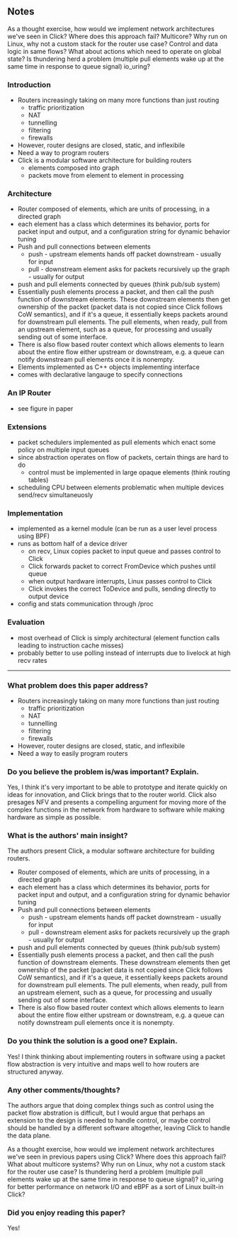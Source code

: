 ## Notes

As a thought exercise, how would we implement network architectures we've seen in Click?
Where does this approach fail? Multicore? Why run on Linux, why not a custom stack for the router use case?
Control and data logic in same flows?
What about actions which need to operate on global state?
Is thundering herd a problem (multiple pull elements wake up at the same time in response to queue signal)
io_uring?

### Introduction
- Routers increasingly taking on many more functions than just routing
  - traffic prioritization
  - NAT
  - tunnelling
  - filtering
  - firewalls
- However, router designs are closed, static, and inflexibile
- Need a way to program routers
- Click is a modular software architecture for building routers
  - elements composed into graph
  - packets move from element to element in processing

### Architecture
- Router composed of elements, which are units of processing, in a directed graph
- each element has a class which determines its behavior, ports for packet input and output, and a configuration string for dynamic behavior tuning
- Push and pull connections between elements
  - push - upstream elements hands off packet downstream - usually for input
  - pull - downstream element asks for packets recursively up the graph - usually for output
- push and pull elements connected by queues (think pub/sub system)
- Essentially push elements process a packet, and then call the push function of downstream elements. These downstream elements then get ownership of the packet (packet data is not copied since Click follows CoW semantics), and if it's a queue, it essentially keeps packets around for downstream pull elements. The pull elements, when ready, pull from an upstream element, such as a queue, for processing and usually sending out of some interface.
- There is also flow based router context which allows elements to learn about the entire flow either upstream or downstream, e.g. a queue can notify downstream pull elements once it is nonempty.
- Elements implemented as C++ objects implementing interface
- comes with declarative langauge to specify connections

### An IP Router
- see figure in paper

### Extensions
- packet schedulers implemented as pull elements which enact some policy on multiple input queues
- since abstraction operates on flow of packets, certain things are hard to do
  - control must be implemented in large opaque elements (think routing tables)
- scheduling CPU between elements problematic when multiple devices send/recv simultaneuosly

### Implementation
- implemented as a kernel module (can be run as a user level process using BPF)
- runs as bottom half of a device driver
  - on recv, Linux copies packet to input queue and passes control to Click
  - Click forwards packet to correct FromDevice which pushes until queue
  - when output hardware interrupts, Linux passes control to Click
  - Click invokes the correct ToDevice and pulls, sending directly to output device
- config and stats communication through /proc

### Evaluation
- most overhead of Click is simply architectural (element function calls leading to instruction cache misses)
- probably better to use polling instead of interrupts due to livelock at high recv rates

---

### What problem does this paper address?

- Routers increasingly taking on many more functions than just routing
  - traffic prioritization
  - NAT
  - tunnelling
  - filtering
  - firewalls
- However, router designs are closed, static, and inflexibile
- Need a way to easily program routers

### Do you believe the problem is/was important? Explain.

Yes, I think it's very important to be able to prototype and iterate quickly on ideas for innovation, and Click brings that to the router world. Click also presages NFV and presents a compelling argument for moving more of the complex functions in the network from hardware to software while making hardware as simple as possible.

### What is the authors' main insight?

The authors present Click, a modular software architecture for building routers.
  
- Router composed of elements, which are units of processing, in a directed graph
- each element has a class which determines its behavior, ports for packet input and output, and a configuration string for dynamic behavior tuning
- Push and pull connections between elements
  - push - upstream elements hands off packet downstream - usually for input
  - pull - downstream element asks for packets recursively up the graph - usually for output
- push and pull elements connected by queues (think pub/sub system)
- Essentially push elements process a packet, and then call the push function of downstream elements. These downstream elements then get ownership of the packet (packet data is not copied since Click follows CoW semantics), and if it's a queue, it essentially keeps packets around for downstream pull elements. The pull elements, when ready, pull from an upstream element, such as a queue, for processing and usually sending out of some interface.
- There is also flow based router context which allows elements to learn about the entire flow either upstream or downstream, e.g. a queue can notify downstream pull elements once it is nonempty.

### Do you think the solution is a good one? Explain.

Yes! I think thinking about implementing routers in software using a packet flow abstraction is very intuitive and maps well to how routers are structured anyway.

### Any other comments/thoughts?

The authors argue that doing complex things such as control using the packet flow abstration is difficult, but I would argue that perhaps an extension to the design is needed to handle control, or maybe control should be handled by a different software altogether, leaving Click to handle the data plane.

As a thought exercise, how would we implement network architectures we've seen in previous papers using Click?
Where does this approach fail? What about multicore systems? Why run on Linux, why not a custom stack for the router use case? Is thundering herd a problem (multiple pull elements wake up at the same time in response to queue signal)?
io_uring for better performance on network I/O and eBPF as a sort of Linux built-in Click?

### Did you enjoy reading this paper?

Yes!